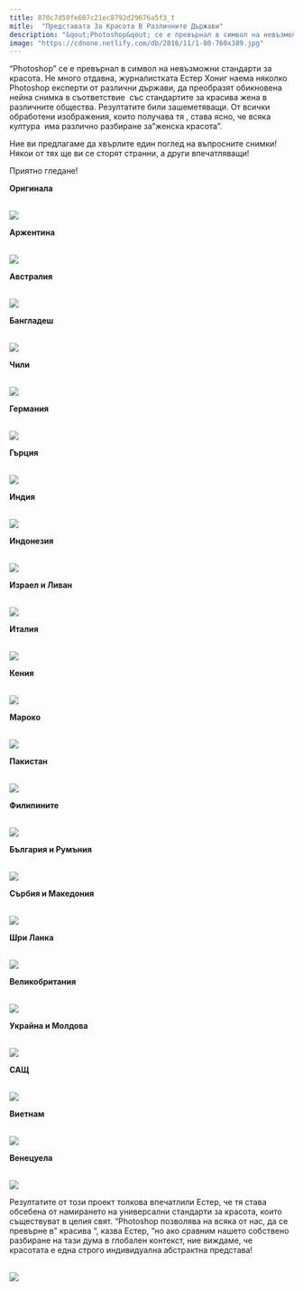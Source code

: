 ```yaml
---
title: 870c7d50fe607c21ec8792d29676a5f3_t
mitle:  "Представата За Красота В Различните Държави"
description: "&qout;Photoshop&qout; се е превърнал в символ на невъзможни стандарти за красота. Не много отдавна, журналистката Естер Хониг наема няколко Photoshop експерти от различни държави, да �"
image: "https://cdnone.netlify.com/db/2016/11/1-80-760x389.jpg"
---
```


 <p>“Photoshop” се е превърнал в символ на невъзможни стандарти за красота. Не много отдавна, журналистката Естер Хониг наема няколко Photoshop експерти от различни държави, да преобразят обикновена нейна снимка в съответствие  със стандартите за красива жена в различните общества. Резултатите били зашеметяващи. От всички обработени изображения, които получава тя , става ясно, че всяка култура  има различно разбиране за”женска красота”.</p>      <p>Ние ви предлагаме да хвърлите един поглед на въпросните снимки! Някои от тях ще ви се сторят странни, а други впечатляващи!</p> <p>Приятно гледане!</p> <p><strong>Оригинала</strong></p>      <p> <br/><img src="https://cdnone.netlify.com/db/2016/11/1-80-760x389.jpg"/><br/></p>  <p><strong>Аржентина</strong></p> <p> <br/><img src="https://cdnone.netlify.com/db/2016/11/3-68-760x587.jpg"/><br/></p> <p><strong>Австралия</strong></p>      <p> <br/><img src="https://cdnone.netlify.com/db/2016/11/4-66-760x587.jpg"/><br/></p> <p><strong>Бангладеш</strong></p> <p> <br/><img src="https://cdnone.netlify.com/db/2016/11/5-65-760x378.jpg"/><br/></p> <p><strong>Чили</strong></p> <p> <br/><img src="https://cdnone.netlify.com/db/2016/11/6-62-760x765.jpg"/><br/></p>  <p><strong>Германия</strong></p>      <p><strong> <br/><img src="https://cdnone.netlify.com/db/2016/11/7-62-760x587.jpg"/><br/></strong></p> <p><strong>Гърция</strong></p> <p> <br/><img src="https://cdnone.netlify.com/db/2016/11/8-57-760x587.jpg"/><br/></p> <p><strong>Индия</strong></p>      <p> <br/><img src="https://cdnone.netlify.com/db/2016/11/9-57-760x378.jpg"/><br/></p>  <p><strong>Индонезия</strong></p> <p> <br/><img src="https://cdnone.netlify.com/db/2016/11/10-54-760x587.jpg"/><br/></p> <p><strong>Израел и Ливан</strong></p> <p> <br/><img src="https://cdnone.netlify.com/db/2016/11/11-53-760x587.jpg"/><br/></p> <p><strong>Италия</strong></p> <p> <br/><img src="https://cdnone.netlify.com/db/2016/11/12-44-760x587.jpg"/><br/></p> <p><strong>Кения</strong></p> <p> <br/><img src="https://cdnone.netlify.com/db/2016/11/13-38-760x587.jpg"/><br/></p> <p><strong>Мароко</strong></p> <p> <br/><img src="https://cdnone.netlify.com/db/2016/11/14-42-760x585.jpg"/><br/></p>  <p><strong>Пакистан</strong></p> <p> <br/><img src="https://cdnone.netlify.com/db/2016/11/15-34-760x587.jpg"/><br/></p> <p><strong>Филипините</strong></p> <p> <br/><img src="https://cdnone.netlify.com/db/2016/11/16-35-760x566.jpg"/><br/></p> <p><strong>България и Румъния</strong></p> <p> <br/><img src="https://cdnone.netlify.com/db/2016/11/17-29-760x587.jpg"/><br/></p> <p><strong>Сърбия и Македония</strong></p> <p> <br/><img src="https://cdnone.netlify.com/db/2016/11/18-23-760x587.jpg"/><br/></p> <p><strong>Шри Ланка</strong></p> <p> <br/><img src="https://cdnone.netlify.com/db/2016/11/19-23-760x587.jpg"/><br/></p> <p><strong>Великобритания</strong></p> <p> <br/><img src="https://cdnone.netlify.com/db/2016/11/20-25-760x587.jpg"/><br/></p> <p><strong>Украйна и Молдова</strong></p> <p> <br/><img src="https://cdnone.netlify.com/db/2016/11/21-18-760x587.jpg"/><br/></p> <p><strong>САЩ</strong></p> <p> <br/><img src="https://cdnone.netlify.com/db/2016/11/22-15-760x566.jpg"/><br/></p> <p><strong>Виетнам</strong></p> <p> <br/><img src="https://cdnone.netlify.com/db/2016/11/23-14-760x587.jpg"/><br/></p>  <p><strong>Венецуела</strong></p> <p> <br/><img src="https://cdnone.netlify.com/db/2016/11/24-13-760x587.jpg"/><br/></p>  <p>Резултатите от този проект толкова впечатлили Естер, че тя става обсебена от намирането на универсални стандарти за красота, които съществуват в целия свят. “Photoshop позволява на всяка от нас, да се превърне в” красива “, казва Естер, “но ако сравним нашето собствено разбиране на тази дума в глобален контекст, ние виждаме, че красотата е една строго индивидуална абстрактна представа!</p> <p> <br/><img src="https://cdnone.netlify.com/db/2016/11/25-6-760x760.jpg"/><br/></p>       